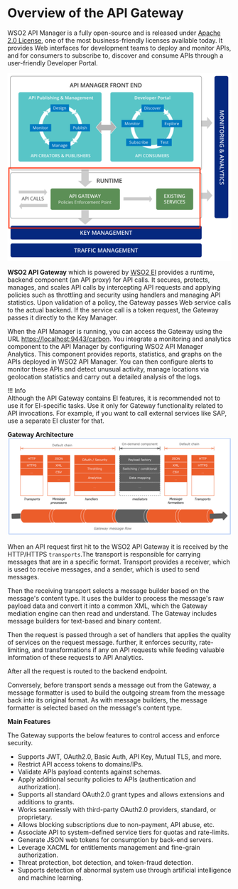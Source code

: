 # Overview of the API Gateway

WSO2 API Manager is a fully open-source and is released under [Apache 2.0 License](http://www.apache.org/licenses/LICENSE-2.0.html), one of the most business-friendly licenses available today. It provides Web interfaces for development teams to deploy and monitor APIs, and for consumers to subscribe to, discover and consume APIs through a user-friendly Developer Portal. 

[![API-M overview](../../assets/img/Learn/apim-overview.png)](../../assets/img/Learn/apim-overview.png)

**WSO2 API Gateway** which is powered by [WSO2 EI](https://docs.wso2.com/display/EI650/WSO2+Enterprise+Integrator+Documentation) provides a runtime, backend component (an API proxy) for API calls.
It secures, protects, manages, and scales API calls by intercepting API requests and applying policies such as throttling and security using handlers and managing API statistics.
Upon validation of a policy, the Gateway passes Web service calls to the actual backend. If the service call is a token request, the Gateway passes it directly to the Key Manager.

When the API Manager is running, you can access the Gateway using the URL [https://localhost:9443/carbon](https://localhost:9443/carbon). You integrate a monitoring and analytics component to the API Manager by configuring WSO2 API Manager Analytics. This component provides reports, statistics, and graphs on the APIs deployed in WSO2 API Manager. You can then configure alerts to monitor these APIs and detect unusual activity, manage locations via geolocation statistics and carry out a detailed analysis of the logs.

!!! Info    
    Although the API Gateway contains EI features, it is recommended not to use it for EI-specific tasks. Use it only for Gateway functionality related to API invocations. For example, if you want to call external services like SAP, use a separate EI cluster for that.

**Gateway Architecture**
[![Gateway overview](../../assets/img/Learn/gateway-overview.png)](../../assets/img/Learn/gateway-overview.png)

When an API request first hit to the WSO2 API Gateway it is received by the HTTP/HTTPS `transports`.The transport is responsible for carrying messages that are in a specific format.
Transport provides a receiver, which is used to receive messages, and a sender, which is used to send messages.

Then the receiving transport selects a message builder based on the message's content type. It uses the builder to process the message's raw payload data and convert it into a common XML, which the Gateway mediation engine can then read and understand. The Gateway includes message builders for text-based and binary content.

Then the request is passed through a set of handlers that applies the quality of services on the request message.
further, it enforces security, rate-limiting, and transformations if any on API requests while feeding valuable information of these requests to API Analytics.

After all the request is routed to the backend endpoint.

Conversely, before transport sends a message out from the Gateway, a message formatter is used to build the outgoing stream from the message back into its original format. As with message builders, the message formatter is selected based on the message's content type.

**Main Features**

The Gateway supports the below features to control access and enforce security.

* Supports JWT, OAuth2.0, Basic Auth, API Key, Mutual TLS, and more.
* Restrict API access tokens to domains/IPs.
* Validate APIs payload contents against schemas.
* Apply additional security policies to APIs (authentication and authorization).
* Supports all standard OAuth2.0 grant types and allows extensions and additions to grants.
* Works seamlessly with third-party OAuth2.0 providers, standard, or proprietary.
* Allows blocking subscriptions due to non-payment, API abuse, etc.
* Associate API to system-defined service tiers for quotas and rate-limits.
* Generate JSON web tokens for consumption by back-end servers.
* Leverage XACML for entitlements management and fine-grain authorization.
* Threat protection, bot detection, and token-fraud detection.
* Supports detection of abnormal system use through artificial intelligence and machine learning.
